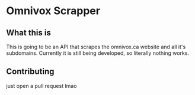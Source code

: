 # Omnivox Scrapper

## What this is
This is going to be an API that scrapes the omnivox.ca website and all it's subdomains.
Currently it is still being developed, so literally nothing works.

## Contributing
just open a pull request lmao